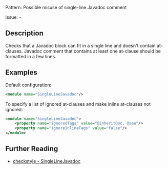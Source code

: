 Pattern: Possible misuse of single-line Javadoc comment

Issue: -

## Description

Checks that a Javadoc block can fit in a single line and doesn't contain at-clauses. Javadoc comment that contains at least one at-clause should be formatted in a few lines. 

## Examples

Default configuration: 


```xml
<module name="SingleLineJavadoc"/>
```
        

To specify a list of ignored at-clauses and make inline at-clauses not ignored: 


```xml
<module name="SingleLineJavadoc">
    <property name="ignoredTags" value="@inheritDoc, @see"/>
    <property name="ignoreInlineTags" value="false"/>
</module>
```

## Further Reading

* [checkstyle - SingleLineJavadoc](http://checkstyle.sourceforge.net/config_javadoc.html#SingleLineJavadoc)
